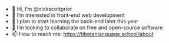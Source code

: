 - 👋 Hi, I’m @nickscottprior
- 👀 I’m interested in front-end web development
- 🌱 I plan to start learning the back-end later this year
- 💞️ I’m looking to collaborate on free and open-source software
- 📫 How to reach me: https://tibetanlanguage.school/about

<!---
nickscottprior/nickscottprior is a ✨ special ✨ repository because its `README.md` (this file) appears on your GitHub profile.
You can click the Preview link to take a look at your changes.
--->

